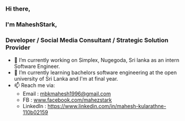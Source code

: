 ### Hi there,
### I'm MaheshStark,
### Developer / Social Media Consultant / Strategic Solution Provider

- 🔭 I’m currently working on Simplex, Nugegoda, Sri lanka as an intern Software Engineer.
- 🌱 I’m currently learning bachelors software engineering at the open university of Sri Lanka and I'm at final year.
- 📫 Reach me via: 
	- Email : mbkmahesh1996@gmail.com
	- FB      : www.facebook.com/mahezstark
	- LinkedIn : https://www.linkedin.com/in/mahesh-kularathne-110b02159
	
